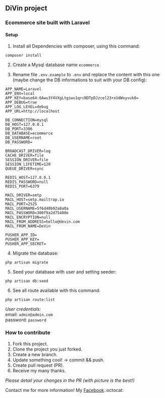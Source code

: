 ## DiVin project
### Ecommerce site built with Laravel
#### Setup

1. Install all Dependencies with composer, using this command:
```
composer install
```

2. Create a Mysql database name `ecommerce`

3.  Rename file `.env.example` to `.env` and replace the content with this one (maybe change the DB informations to suit with your DB config):
```
APP_NAME=Laravel
APP_ENV=local
APP_KEY=base64:6Awu3Y4VXgLtgiwu1qrcNDTpDJzcel23+xUdWxyvuk0=
APP_DEBUG=true
APP_LOG_LEVEL=debug
APP_URL=http://localhost

DB_CONNECTION=mysql
DB_HOST=127.0.0.1
DB_PORT=3306
DB_DATABASE=ecommerce
DB_USERNAME=root
DB_PASSWORD=

BROADCAST_DRIVER=log
CACHE_DRIVER=file
SESSION_DRIVER=file
SESSION_LIFETIME=120
QUEUE_DRIVER=sync

REDIS_HOST=127.0.0.1
REDIS_PASSWORD=null
REDIS_PORT=6379

MAIL_DRIVER=smtp
MAIL_HOST=smtp.mailtrap.io
MAIL_PORT=2525
MAIL_USERNAME=5f6d40b92a8a0a
MAIL_PASSWORD=300f9a2d75400e
MAIL_ENCRYPTION=null
MAIL_FROM_ADDRESS=hello@devin.com
MAIL_FROM_NAME=DeVin

PUSHER_APP_ID=
PUSHER_APP_KEY=
PUSHER_APP_SECRET=

```

4. Migrate the database:
```
php artisan migrate
```

5. Seed your database with user and setting seeder:
```
php artisan db:seed
```

6. See all route available with this command:
```
php artisan route:list
```

_User credentials:_  
email: `admin@admin.com`  
password: `password`

### How to contribute

1. Fork this project.
2. Clone the project you just forked.
3. Create a new branch.
4. Update something cool! -> commit && push.
5. Create pull request (PR).
6. Receive my many thanks.

_Please detail your changes in the PR (with picture is the best!)_

Contact me for more information!
My [Facebook](https://www.facebook.com/ledienphuc).:octocat:
